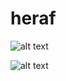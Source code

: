 # heraf

![alt text](https://firebasestorage.googleapis.com/v0/b/files-6000c.appspot.com/o/github%2Fimages%2FScreenshot_20210519_104909_com.smn.heraf.jpg?alt=media&token=550ff839-4a34-4fd0-ae16-4cec56e1148e)

![alt text](https://firebasestorage.googleapis.com/v0/b/files-6000c.appspot.com/o/github%2Fimages%2FScreenshot_20210519_104955_com.smn.heraf.jpg?alt=media&token=0876042a-a257-482a-83c3-b05a05405b77)

